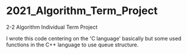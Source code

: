 # 2021_Algorithm_Term_Project
2-2 Algorithm Individual Term Project

I wrote this code centering on the 'C language' basically
but some used functions in the C++ language to use queue structure.
